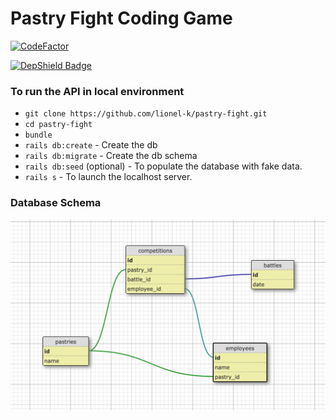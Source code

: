 # Pastry Fight Coding Game

[![CodeFactor](https://www.codefactor.io/repository/github/lionel-k/pastry-fight/badge)](https://www.codefactor.io/repository/github/lionel-k/pastry-fight)

[![DepShield Badge](https://depshield.sonatype.org/badges/lionel-k/pastry-fight/depshield.svg)](https://depshield.github.io)

### To run the API in local environment

- `git clone https://github.com/lionel-k/pastry-fight.git`
- `cd pastry-fight`
- `bundle`
- `rails db:create` - Create the db
- `rails db:migrate` - Create the db schema
- `rails db:seed` (optional) - To populate the database with fake data.
- `rails s` - To launch the localhost server.


### Database Schema

![alt text](https://raw.githubusercontent.com/lionel-k/pastry-fight/master/public/database-schema.png)
